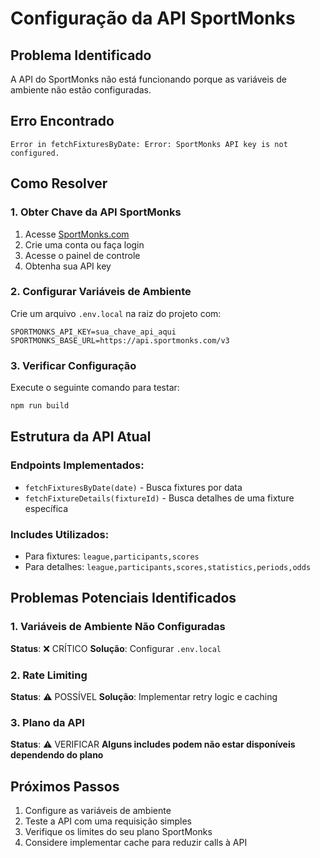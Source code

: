 # Configuração da API SportMonks

## Problema Identificado
A API do SportMonks não está funcionando porque as variáveis de ambiente não estão configuradas.

## Erro Encontrado
```
Error in fetchFixturesByDate: Error: SportMonks API key is not configured.
```

## Como Resolver

### 1. Obter Chave da API SportMonks
1. Acesse [SportMonks.com](https://www.sportmonks.com/)
2. Crie uma conta ou faça login
3. Acesse o painel de controle
4. Obtenha sua API key

### 2. Configurar Variáveis de Ambiente
Crie um arquivo `.env.local` na raiz do projeto com:

```env
SPORTMONKS_API_KEY=sua_chave_api_aqui
SPORTMONKS_BASE_URL=https://api.sportmonks.com/v3
```

### 3. Verificar Configuração
Execute o seguinte comando para testar:
```bash
npm run build
```

## Estrutura da API Atual

### Endpoints Implementados:
- `fetchFixturesByDate(date)` - Busca fixtures por data
- `fetchFixtureDetails(fixtureId)` - Busca detalhes de uma fixture específica

### Includes Utilizados:
- Para fixtures: `league,participants,scores`
- Para detalhes: `league,participants,scores,statistics,periods,odds`

## Problemas Potenciais Identificados

### 1. Variáveis de Ambiente Não Configuradas
**Status**: ❌ CRÍTICO
**Solução**: Configurar `.env.local`

### 2. Rate Limiting
**Status**: ⚠️ POSSÍVEL
**Solução**: Implementar retry logic e caching

### 3. Plano da API
**Status**: ⚠️ VERIFICAR
**Alguns includes podem não estar disponíveis dependendo do plano**

## Próximos Passos
1. Configure as variáveis de ambiente
2. Teste a API com uma requisição simples
3. Verifique os limites do seu plano SportMonks
4. Considere implementar cache para reduzir calls à API 
